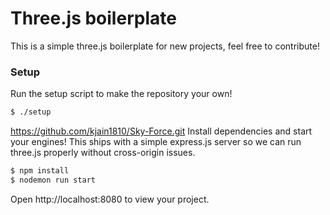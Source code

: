 # Three.js boilerplate
This is a simple three.js boilerplate for new projects, feel free to contribute!

### Setup
Run the setup script to make the repository your own!

```bash
$ ./setup
```
https://github.com/kjain1810/Sky-Force.git
Install dependencies and start your engines! This ships with a simple express.js server so we can run three.js properly without cross-origin issues.

```bash
$ npm install
$ nodemon run start
```

Open http://localhost:8080 to view your project.

